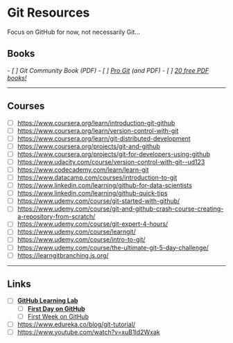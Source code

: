 # Git Resources

Focus on GitHub for now, not necessarily Git...

## Books

*- [ ] Git Community Book (PDF)*
*- [ ] [Pro Git](https://git-scm.com/book/en/v2) (and PDF)*
*- [ ] [20 free PDF books!](https://www.ubuntupit.com/best-git-books-for-newbie-and-professional-programmers/)*

---

## Courses

- [ ] https://www.coursera.org/learn/introduction-git-github
- [ ] https://www.coursera.org/learn/version-control-with-git
- [ ] https://www.coursera.org/learn/git-distributed-development
- [ ] https://www.coursera.org/projects/git-and-github
- [ ] https://www.coursera.org/projects/git-for-developers-using-github
- [ ] https://www.udacity.com/course/version-control-with-git--ud123
- [ ] https://www.codecademy.com/learn/learn-git
- [ ] https://www.datacamp.com/courses/introduction-to-git
- [ ] https://www.linkedin.com/learning/github-for-data-scientists
- [ ] https://www.linkedin.com/learning/github-quick-tips
- [ ] https://www.udemy.com/course/git-started-with-github/
- [ ] https://www.udemy.com/course/git-and-github-crash-course-creating-a-repository-from-scratch/
- [ ] https://www.udemy.com/course/git-expert-4-hours/
- [ ] https://www.udemy.com/course/learngit/
- [ ] https://www.udemy.com/course/intro-to-git/
- [ ] https://www.udemy.com/course/the-ultimate-git-5-day-challenge/
- [ ] https://learngitbranching.js.org/

---

## Links

- [ ] **[GitHub Learning Lab](https://lab.github.com/)**
	- [ ] **[First Day on GitHub](https://lab.github.com/githubtraining/first-day-on-github)**
	- [ ] [First Week on GitHub](https://lab.github.com/githubtraining/first-week-on-github)
- [ ] https://www.edureka.co/blog/git-tutorial/
- [ ] https://www.youtube.com/watch?v=xuB1Id2Wxak
